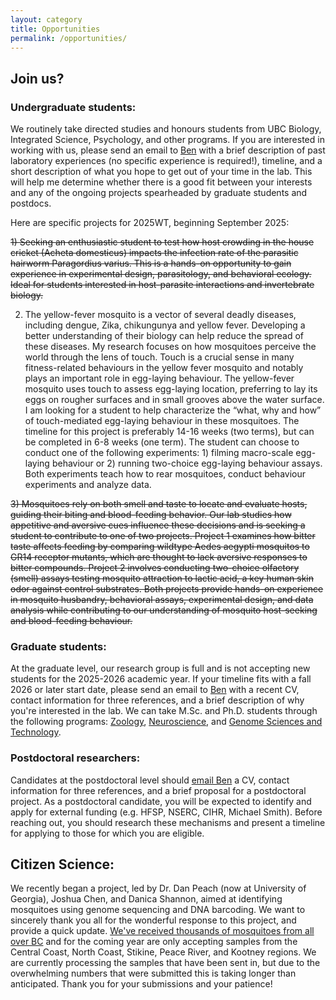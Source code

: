 ```yaml
---
layout: category
title: Opportunities
permalink: /opportunities/
---
```


## Join us?

### Undergraduate students:
We routinely take directed studies and honours students from UBC Biology, Integrated Science, Psychology, and other programs. If you are interested in working with us, please send an email to [Ben](mailto:ben.matthews@zoology.ubc.ca) with a brief description of past laboratory experiences (no specific experience is required!), timeline, and a short description of what you hope to get out of your time in the lab. This will help me determine whether there is a good fit between your interests and any of the ongoing projects spearheaded by graduate students and postdocs.

Here are specific projects for 2025WT, beginning September 2025:

~~1) Seeking an enthusiastic student to test how host crowding in the house cricket (Acheta domesticus) impacts the infection rate of the parasitic hairworm Paragordius varius. This is a hands-on opportunity to gain experience in experimental design, parasitology, and behavioral ecology. Ideal for students interested in host-parasite interactions and invertebrate biology.~~

2) The yellow-fever mosquito is a vector of several deadly diseases, including dengue, Zika, chikungunya and yellow fever. Developing a better understanding of their biology can help reduce the spread of these diseases. My research focuses on how mosquitoes perceive the world through the lens of touch. Touch is a crucial sense in many fitness-related behaviours in the yellow fever mosquito and notably plays an important role in egg-laying behaviour. The yellow-fever mosquito uses touch to assess egg-laying location, preferring to lay its eggs on rougher surfaces and in small grooves above the water surface.
I am looking for a student to help characterize the “what, why and how” of touch-mediated egg-laying behaviour in these mosquitoes. The timeline for this project is preferably 14-16 weeks (two terms), but can be completed in 6-8 weeks (one term). The student can choose to conduct one of the following experiments: 1) filming macro-scale egg-laying behaviour or 2) running two-choice egg-laying behaviour assays. Both experiments teach how to rear mosquitoes, conduct behaviour experiments and analyze data.

~~3) Mosquitoes rely on both smell and taste to locate and evaluate hosts, guiding their biting and blood-feeding behavior. Our lab studies how appetitive and aversive cues influence these decisions and is seeking a student to contribute to one of two projects. Project 1 examines how bitter taste affects feeding by comparing wildtype Aedes aegypti mosquitos to GR14 receptor mutants, which are thought to lack aversive responses to bitter compounds. Project 2 involves conducting two-choice olfactory (smell) assays testing mosquito attraction to lactic acid, a key human skin odor against control substrates. Both projects provide hands-on experience in mosquito husbandry, behavioral assays, experimental design, and data analysis while contributing to our understanding of mosquito host-seeking and blood-feeding behaviour.~~

### Graduate students:

At the graduate level, our research group is full and is not accepting new students for the 2025-2026 academic year. If your timeline fits with a fall 2026 or later start date, please send an email to [Ben](mailto:ben.matthews@zoology.ubc.ca) with a recent CV, contact information for three references, and a brief description of why you're interested in the lab. We can take M.Sc. and Ph.D. students through the following programs: [Zoology](https://zoology.ubc.ca/graduate-program/prospective-students), [Neuroscience](https://neuroscience.ubc.ca/), and [Genome Sciences and Technology](https://www.msl.ubc.ca/join-us/#gsat).

### Postdoctoral researchers: 
Candidates at the postdoctoral level should [email Ben](mailto:ben.matthews@zoology.ubc.ca) a CV, contact information for three references, and a brief proposal for a postdoctoral project. As a postdoctoral candidate, you will be expected to identify and apply for external funding (e.g. HFSP, NSERC, CIHR, Michael Smith). Before reaching out, you should research these mechanisms and present a timeline for applying to those for which you are eligible.

## Citizen Science:
We recently began a project, led by Dr. Dan Peach (now at University of Georgia), Joshua Chen, and Danica Shannon, aimed at identifying mosquitoes using genome sequencing and DNA barcoding. We want to sincerely thank you all for the wonderful response to this project, and provide a quick update. [We've received thousands of mosquitoes from all over BC](http://mosquitolab.zoology.ubc.ca/assets/whatbitme/) and for the coming year are only accepting samples from the Central Coast, North Coast, Stikine, Peace River, and Kootney regions. We are currently processing the samples that have been sent in, but due to the overwhelming numbers that were submitted this is taking longer than anticipated. Thank you for your submissions and your patience!
